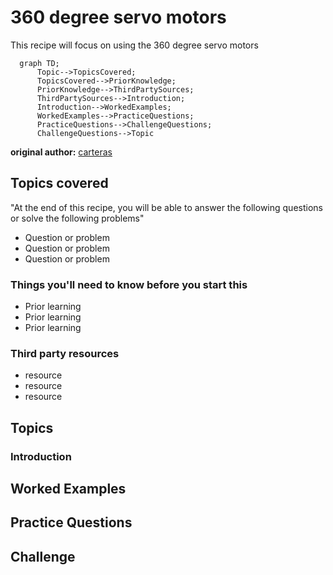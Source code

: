 # 360 degree servo motors

This recipe will focus on using the 360 degree servo motors

```mermaid
  graph TD;
      Topic-->TopicsCovered;
      TopicsCovered-->PriorKnowledge;
      PriorKnowledge-->ThirdPartySources;
      ThirdPartySources-->Introduction;
      Introduction-->WorkedExamples;
      WorkedExamples-->PracticeQuestions;
      PracticeQuestions-->ChallengeQuestions;
      ChallengeQuestions-->Topic
```

**original author:** [carteras](https://github.com/carteras)

<!-- add a new author mark if you updated this -->

## Topics covered

"At the end of this recipe, you will be able to answer the following questions or solve the following problems"

<!-- why should people expect to be able to do or know after doing this recipe -->

* Question or problem
* Question or problem
* Question or problem

### Things you'll need to know before you start this

<!-- what should they know before learning it -->

* Prior learning
* Prior learning
* Prior learning

### Third party resources

<!-- Are there other locations where they can find this information? -->

* resource
* resource
* resource

## Topics

### Introduction

<!-- Introduce the topic, what is it, how does it work, include pictures -->

## Worked Examples

<!-- Provide some basic worked examples that let people follow your worked examples. If it's a library, don't forget to tell people how to install it -->

## Practice Questions

<!-- Provide some basic practice questions that let people follow your worked examples.  -->

## Challenge

<!-- Make up a challenge question which asks people to use all of their knowledge they just learnt (and maybe some prior learning) to solve -->
